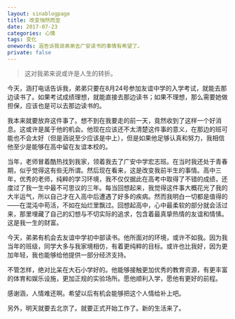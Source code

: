 ```yaml
---
layout: sinablogpage
title: 改变悄然而至
date: 2017-07-23
categories: 心情 
tags: 变化
onewords: 涵告诉我说弟弟去广安读书的事情有希望了。
private: false
---
```

> 这对我弟来说或许是人生的转折。

今天，涵打电话告诉我，弟弟只要在8月24号参加友谊中学的入学考试，就能去那边读书了。如果考试成绩理想，就能直接去那边读书；如果不理想，那么需要她做担保，应该也是可以去那边读书的。

我本来就要放弃这件事了。想不到在我要走的前一天，竟然收到了这样一个好消息。这或许是属于他的机会。他现在应该还不太清楚这件事的意义，在那边的班可能也不会太好（但是涵说至少应该是中上），但是如果他足够认真和努力，我相信他至少是能够在高中留在友谊本校的。

当年，老师冒着酷热找到我家，领着我去了广安中学宏志班。在当时我还处于青春期，似乎觉得这有些无所谓。然后现在看来，这是改变我前半生的事情。高中三年，优秀的老师，纯粹的学习环境，我不仅仅据此在高考中取得了不错的成绩，还度过了我一生中最不可思议的三年。每当回想起来，我觉得这件事大概花光了我的大半运气，所以自己才在入高中后遭遇了好多的疾病。然而我明白一切都是值得的——在混沌中苟活，不如在灿烂里飘过。回想起高中，心中最柔软的部分就会活过来，那里埋藏了自己的幻想与不切实际的追求，包含着最真挚热情的友谊和情愫。这是我一生的财富。

今天，弟弟有机会去友谊中学初中部读书。他所面对的环境，或许不如我。因为我当年的班级，同学大多与我家境相仿，有着更纯粹的目标。或许也比我好，因为更加年轻，我也能够给他提供一部分经济支持。

不管怎样，绝对比呆在大石小学好的。他能够接触更加优秀的教育资源，有更丰富的体育和娱乐设施，更加正规的实验场所。愿他顺利入学，愿他有更好的前程。

感谢涵，人情难还啊。希望以后有机会能够把这个人情给补上吧。

另外，明天就要去北京了。就要正式开始工作了。新的生活来了。